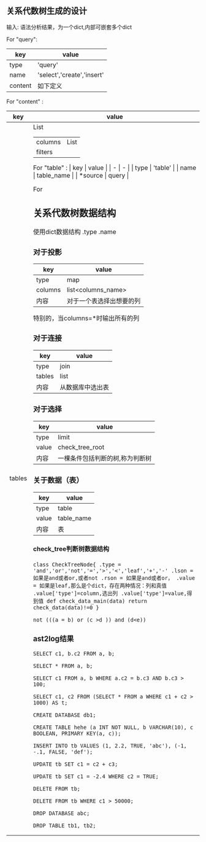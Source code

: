 

## 关系代数树生成的设计

输入: 语法分析结果，为一个dict,内部可嵌套多个dict

For "query":

| key | value|
| - | - |
| type | 'query' | 
| name | 'select','create','insert' |
| content | 如下定义 |

For "content" :

| key | value | 
| - | - |
| tables | List<table> |
| columns | List<columns> | 
| filters |  | 

For "table" :
| key | value |
| - | - |
| type | 'table' |
| name | table_name |
| *source | query | 

For 

## 关系代数树数据结构

使用dict数据结构
.type
.name

### 对于投影

| key | value |
| - | - |
| type | map |
| columns | list<columns_name> |
| 内容 | 对于一个表选择出想要的列 | 

特别的，当columns=*时输出所有的列

### 对于连接

| key | value |
| - | - | 
| type | join |
| tables | list<query> |
| 内容 | 从数据库中选出表 |

### 对于选择
| key | value |
| - | - |
| type | limit |
| value | check_tree_root |
| 内容 | 一棵条件包括判断的树,称为判断树 |

### 关于数据（表）
| key | value |
| - | - |
| type | table |
| value | table_name |
| 内容 | 表 |

#### check_tree判断树数据结构
``
class CheckTreeNode{
    .type = 'and','or','not','=','>','<','leaf','+','-'
    .lson = 如果是and或者or,或者not
    .rson = 如果是and或者or，
    .value = 如果是leaf,那么是个dict，存在两种情况：列和真值
        .value['type']=column,选出列
        .value['type']=value,得到值
    def check_data_main(data)
        return check_data(data)!=0
}
``

``
not (((a = b) or (c >d )) and (d<e))
``

### ast2log结果

```
SELECT c1, b.c2 FROM a, b;

SELECT * FROM a, b;

SELECT c1 FROM a, b WHERE a.c2 = b.c3 AND b.c3 > 100;

SELECT c1, c2 FROM (SELECT * FROM a WHERE c1 + c2 > 1000) AS t;

CREATE DATABASE db1;

CREATE TABLE hehe (a INT NOT NULL, b VARCHAR(10), c BOOLEAN, PRIMARY KEY(a, c));

INSERT INTO tb VALUES (1, 2.2, TRUE, 'abc'), (-1, -.1, FALSE, 'def');

UPDATE tb SET c1 = c2 + c3;

UPDATE tb SET c1 = -2.4 WHERE c2 = TRUE;

DELETE FROM tb;

DELETE FROM tb WHERE c1 > 50000;

DROP DATABASE abc;

DROP TABLE tb1, tb2;
```